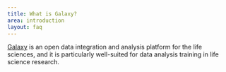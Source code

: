 ```yaml
---
title: What is Galaxy?
area: introduction
layout: faq
---
```


[Galaxy](https://galaxyproject.org/) is an open data integration and analysis platform for the life sciences, and it is particularly well-suited for data analysis training in life science research.
